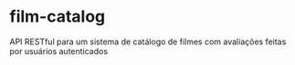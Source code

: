 # film-catalog
API RESTful para um sistema de catálogo de filmes com avaliações feitas por usuários autenticados
